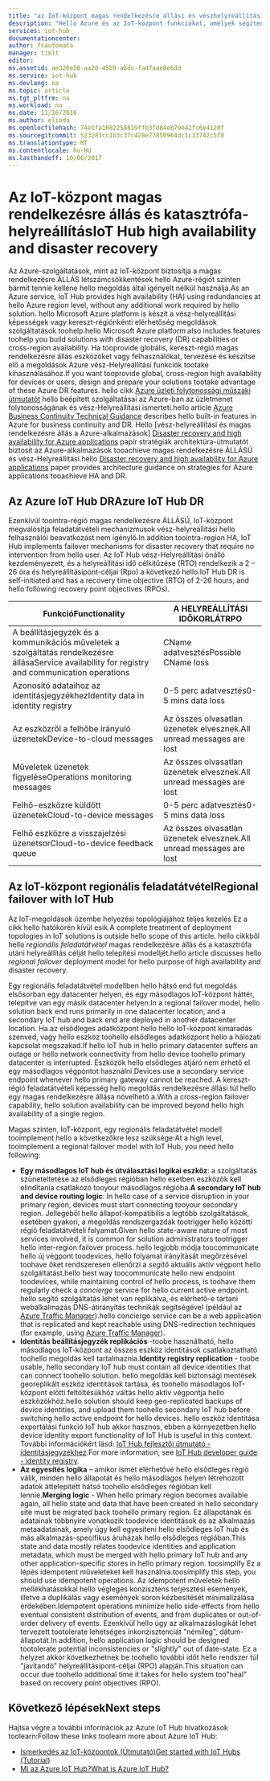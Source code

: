```yaml
---
title: "az IoT-központ magas rendelkezésre állási és vészhelyreállítási helyreállítási aaaAzure |} Microsoft Docs"
description: "Hello Azure és az IoT-központ funkciókat, amelyek segítenek toobuild magas rendelkezésre állású Azure IoT-megoldások vész-helyreállítási képességekkel írja le."
services: iot-hub
documentationcenter: 
author: fsautomata
manager: timlt
editor: 
ms.assetid: ae320e58-aa20-45b9-abdc-fa4faae8e6dd
ms.service: iot-hub
ms.devlang: na
ms.topic: article
ms.tgt_pltfrm: na
ms.workload: na
ms.date: 11/16/2016
ms.author: elioda
ms.openlocfilehash: 74e1fa1682258819ffb3fd84eb79e42fc6e4120f
ms.sourcegitcommit: 523283cc1b3c37c428e77850964dc1c33742c5f0
ms.translationtype: MT
ms.contentlocale: hu-HU
ms.lasthandoff: 10/06/2017
---
```

# <a name="iot-hub-high-availability-and-disaster-recovery"></a><span data-ttu-id="56c7f-103">Az IoT-központ magas rendelkezésre állás és katasztrófa-helyreállítás</span><span class="sxs-lookup"><span data-stu-id="56c7f-103">IoT Hub high availability and disaster recovery</span></span>
<span data-ttu-id="56c7f-104">Az Azure-szolgáltatások, mint az IoT-központ biztosítja a magas rendelkezésre ÁLLÁS létszámcsökkentések hello Azure-régiót szinten bármit tennie kellene hello megoldás által igényelt nélkül használja.</span><span class="sxs-lookup"><span data-stu-id="56c7f-104">As an Azure service, IoT Hub provides high availability (HA) using redundancies at hello Azure region level, without any additional work required by hello solution.</span></span> <span data-ttu-id="56c7f-105">hello Microsoft Azure platform is készít a vész-helyreállítási képességek vagy kereszt-régiónkénti elérhetőség megoldások szolgáltatások toohelp.</span><span class="sxs-lookup"><span data-stu-id="56c7f-105">hello Microsoft Azure platform also includes features toohelp you build solutions with disaster recovery (DR) capabilities or cross-region availability.</span></span> <span data-ttu-id="56c7f-106">Ha tooprovide globális, kereszt-régió magas rendelkezésre állás eszközöket vagy felhasználókat, tervezése és készítse elő a megoldások Azure vész-Helyreállítási funkciók tootake kihasználásához.</span><span class="sxs-lookup"><span data-stu-id="56c7f-106">If you want tooprovide global, cross-region high availability for devices or users, design and prepare your solutions tootake advantage of these Azure DR features.</span></span> <span data-ttu-id="56c7f-107">hello cikk [Azure üzleti folytonossági műszaki útmutatót](../resiliency/resiliency-technical-guidance.md) hello beépített szolgáltatásai az Azure-ban az üzletmenet folytonosságának és vész-Helyreállítási ismerteti.</span><span class="sxs-lookup"><span data-stu-id="56c7f-107">hello article [Azure Business Continuity Technical Guidance](../resiliency/resiliency-technical-guidance.md) describes hello built-in features in Azure for business continuity and DR.</span></span> <span data-ttu-id="56c7f-108">Hello [vész-helyreállítási és magas rendelkezésre állás a Azure-alkalmazások] [ Disaster recovery and high availability for Azure applications] papír stratégiák architektúra-útmutatót biztosít az Azure-alkalmazások tooachieve magas rendelkezésre ÁLLÁSÚ és vész-Helyreállítási.</span><span class="sxs-lookup"><span data-stu-id="56c7f-108">hello [Disaster recovery and high availability for Azure applications][Disaster recovery and high availability for Azure applications] paper provides architecture guidance on strategies for Azure applications tooachieve HA and DR.</span></span>

## <a name="azure-iot-hub-dr"></a><span data-ttu-id="56c7f-109">Az Azure IoT Hub DR</span><span class="sxs-lookup"><span data-stu-id="56c7f-109">Azure IoT Hub DR</span></span>
<span data-ttu-id="56c7f-110">Ezenkívül toointra-régió magas rendelkezésre ÁLLÁSÚ, IoT-központ megvalósítja feladatátvételi mechanizmusok vész-helyreállítási hello felhasználói beavatkozást nem igénylő.</span><span class="sxs-lookup"><span data-stu-id="56c7f-110">In addition toointra-region HA, IoT Hub implements failover mechanisms for disaster recovery that require no intervention from hello user.</span></span> <span data-ttu-id="56c7f-111">Az IoT Hub vész-Helyreállítási önálló kezdeményezett, és a helyreállítási idő célkitűzése (RTO) rendelkezik a 2 – 26 óra és helyreállításipont-céljai (Rpo) a következő hello.</span><span class="sxs-lookup"><span data-stu-id="56c7f-111">IoT Hub DR is self-initiated and has a recovery time objective (RTO) of 2-26 hours, and hello following recovery point objectives (RPOs).</span></span>

| <span data-ttu-id="56c7f-112">Funkció</span><span class="sxs-lookup"><span data-stu-id="56c7f-112">Functionality</span></span> | <span data-ttu-id="56c7f-113">A HELYREÁLLÍTÁSI IDŐKORLÁT</span><span class="sxs-lookup"><span data-stu-id="56c7f-113">RPO</span></span> |
| --- | --- |
| <span data-ttu-id="56c7f-114">A beállításjegyzék és a kommunikációs műveletek a szolgáltatás rendelkezésre állása</span><span class="sxs-lookup"><span data-stu-id="56c7f-114">Service availability for registry and communication operations</span></span> |<span data-ttu-id="56c7f-115">CName adatvesztés</span><span class="sxs-lookup"><span data-stu-id="56c7f-115">Possible CName loss</span></span> |
| <span data-ttu-id="56c7f-116">Azonosító adataihoz az identitásjegyzékhez</span><span class="sxs-lookup"><span data-stu-id="56c7f-116">Identity data in identity registry</span></span> |<span data-ttu-id="56c7f-117">0-5 perc adatvesztés</span><span class="sxs-lookup"><span data-stu-id="56c7f-117">0-5 mins data loss</span></span> |
| <span data-ttu-id="56c7f-118">Az eszközről a felhőbe irányuló üzenetek</span><span class="sxs-lookup"><span data-stu-id="56c7f-118">Device-to-cloud messages</span></span> |<span data-ttu-id="56c7f-119">Az összes olvasatlan üzenetek elvesznek.</span><span class="sxs-lookup"><span data-stu-id="56c7f-119">All unread messages are lost</span></span> |
| <span data-ttu-id="56c7f-120">Műveletek üzenetek figyelése</span><span class="sxs-lookup"><span data-stu-id="56c7f-120">Operations monitoring messages</span></span> |<span data-ttu-id="56c7f-121">Az összes olvasatlan üzenetek elvesznek.</span><span class="sxs-lookup"><span data-stu-id="56c7f-121">All unread messages are lost</span></span> |
| <span data-ttu-id="56c7f-122">Felhő-eszközre küldött üzenetek</span><span class="sxs-lookup"><span data-stu-id="56c7f-122">Cloud-to-device messages</span></span> |<span data-ttu-id="56c7f-123">0-5 perc adatvesztés</span><span class="sxs-lookup"><span data-stu-id="56c7f-123">0-5 mins data loss</span></span> |
| <span data-ttu-id="56c7f-124">Felhő eszközre a visszajelzési üzenetsor</span><span class="sxs-lookup"><span data-stu-id="56c7f-124">Cloud-to-device feedback queue</span></span> |<span data-ttu-id="56c7f-125">Az összes olvasatlan üzenetek elvesznek.</span><span class="sxs-lookup"><span data-stu-id="56c7f-125">All unread messages are lost</span></span> |

## <a name="regional-failover-with-iot-hub"></a><span data-ttu-id="56c7f-126">Az IoT-központ regionális feladatátvétel</span><span class="sxs-lookup"><span data-stu-id="56c7f-126">Regional failover with IoT Hub</span></span>
<span data-ttu-id="56c7f-127">Az IoT-megoldások üzembe helyezési topológiájához teljes kezelés Ez a cikk hello hatókörén kívül esik.</span><span class="sxs-lookup"><span data-stu-id="56c7f-127">A complete treatment of deployment topologies in IoT solutions is outside hello scope of this article.</span></span> <span data-ttu-id="56c7f-128">hello cikkből hello *regionális feladatátvétel* magas rendelkezésre állás és a katasztrófa utáni helyreállítás célját hello telepítési modelljét.</span><span class="sxs-lookup"><span data-stu-id="56c7f-128">hello article discusses hello *regional failover* deployment model for hello purpose of high availability and disaster recovery.</span></span>

<span data-ttu-id="56c7f-129">Egy regionális feladatátvétel modellben hello hátsó end fut megoldás elsősorban egy datacenter helyen, és egy másodlagos IoT-központ háttér, telepítve van egy másik datacenter helyen.</span><span class="sxs-lookup"><span data-stu-id="56c7f-129">In a regional failover model, hello solution back end runs primarily in one datacenter location, and a secondary IoT hub and back end are deployed in another datacenter location.</span></span> <span data-ttu-id="56c7f-130">Ha az elsődleges adatközpont hello hello IoT-központ kimaradás szenved, vagy hello eszköz toohello elsődleges adatközpont hello a hálózati kapcsolat megszakad.</span><span class="sxs-lookup"><span data-stu-id="56c7f-130">If hello IoT hub in hello primary datacenter suffers an outage or hello network connectivity from hello device toohello primary datacenter is interrupted.</span></span> <span data-ttu-id="56c7f-131">Eszközök hello elsődleges átjáró nem érhető el egy másodlagos végpontot használni.</span><span class="sxs-lookup"><span data-stu-id="56c7f-131">Devices use a secondary service endpoint whenever hello primary gateway cannot be reached.</span></span> <span data-ttu-id="56c7f-132">A kereszt-régió feladatátvételi képesség hello megoldás rendelkezésre állási túl hello egy magas rendelkezésre állása növelhető a.</span><span class="sxs-lookup"><span data-stu-id="56c7f-132">With a cross-region failover capability, hello solution availability can be improved beyond hello high availability of a single region.</span></span>

<span data-ttu-id="56c7f-133">Magas szinten, IoT-központ, egy regionális feladatátvétel modell tooimplement hello a következőkre lesz szüksége:</span><span class="sxs-lookup"><span data-stu-id="56c7f-133">At a high level, tooimplement a regional failover model with IoT Hub, you need hello following:</span></span>

* <span data-ttu-id="56c7f-134">**Egy másodlagos IoT hub és útválasztási logikai eszköz**: a szolgáltatás szüneteltetése az elsődleges régióban hello esetben eszközök kell elindítania csatlakozó tooyour másodlagos régióba.</span><span class="sxs-lookup"><span data-stu-id="56c7f-134">**A secondary IoT hub and device routing logic**: In hello case of a service disruption in your primary region, devices must start connecting tooyour secondary region.</span></span> <span data-ttu-id="56c7f-135">Jellegéből hello állapot-kompatibilis a legtöbb szolgáltatások, esetében gyakori, a megoldás rendszergazdák tootrigger hello közötti régió feladatátvételi folyamat.</span><span class="sxs-lookup"><span data-stu-id="56c7f-135">Given hello state-aware nature of most services involved, it is common for solution administrators tootrigger hello inter-region failover process.</span></span> <span data-ttu-id="56c7f-136">hello legjobb módja toocommunicate hello új végpont toodevices, hello folyamat irányítását megőrzésével toohave őket rendszeresen ellenőrzi a *segítõ* aktuális aktív végpont hello szolgáltatást.</span><span class="sxs-lookup"><span data-stu-id="56c7f-136">hello best way toocommunicate hello new endpoint toodevices, while maintaining control of hello process, is toohave them regularly check a *concierge* service for hello current active endpoint.</span></span> <span data-ttu-id="56c7f-137">hello segítõ szolgáltatás lehet van replikálva, és elérhető-e tartani webalkalmazás DNS-átirányítás technikák segítségével (például az [Azure Traffic Manager][Azure Traffic Manager]).</span><span class="sxs-lookup"><span data-stu-id="56c7f-137">hello concierge service can be a web application that is replicated and kept reachable using DNS-redirection techniques (for example, using [Azure Traffic Manager][Azure Traffic Manager]).</span></span>
* <span data-ttu-id="56c7f-138">**Identitás beállításjegyzék replikációs** -toobe használható, hello másodlagos IoT-központ az összes eszköz identitások csatlakoztatható toohello megoldás kell tartalmaznia.</span><span class="sxs-lookup"><span data-stu-id="56c7f-138">**Identity registry replication** - toobe usable, hello secondary IoT hub must contain all device identities that can connect toohello solution.</span></span> <span data-ttu-id="56c7f-139">hello megoldás kell biztonsági mentések georeplikált eszköz identitások tartása, és toohello másodlagos IoT-központ előtti feltöltésükhöz váltás hello aktív végpontja hello eszközökhöz.</span><span class="sxs-lookup"><span data-stu-id="56c7f-139">hello solution should keep geo-replicated backups of device identities, and upload them toohello secondary IoT hub before switching hello active endpoint for hello devices.</span></span> <span data-ttu-id="56c7f-140">hello eszköz identitása exportálási funkció IoT hub akkor hasznos, ebben a környezetben.</span><span class="sxs-lookup"><span data-stu-id="56c7f-140">hello device identity export functionality of IoT Hub is useful in this context.</span></span> <span data-ttu-id="56c7f-141">További információkért lásd: [IoT Hub fejlesztői útmutató - identitásjegyzékhez][IoT Hub developer guide - identity registry].</span><span class="sxs-lookup"><span data-stu-id="56c7f-141">For more information, see [IoT Hub developer guide - identity registry][IoT Hub developer guide - identity registry].</span></span>
* <span data-ttu-id="56c7f-142">**Az egyesítés logika** – amikor ismét elérhetővé hello elsődleges régió válik, minden hello állapotát és hello másodlagos helyen létrehozott adatok áttelepített hátsó toohello elsődleges régióban kell lennie.</span><span class="sxs-lookup"><span data-stu-id="56c7f-142">**Merging logic** - When hello primary region becomes available again, all hello state and data that have been created in hello secondary site must be migrated back toohello primary region.</span></span> <span data-ttu-id="56c7f-143">Ez állapotának és adatainak többnyire vonatkozik toodevice identitások és az alkalmazás metaadatainak, amely úgy kell egyesíteni hello elsődleges IoT hub és más alkalmazás-specifikus áruházak hello elsődleges régióban.</span><span class="sxs-lookup"><span data-stu-id="56c7f-143">This state and data mostly relates toodevice identities and application metadata, which must be merged with hello primary IoT hub and any other application-specific stores in hello primary region.</span></span> <span data-ttu-id="56c7f-144">toosimplify Ez a lépés idempotent műveleteket kell használnia.</span><span class="sxs-lookup"><span data-stu-id="56c7f-144">toosimplify this step, you should use idempotent operations.</span></span> <span data-ttu-id="56c7f-145">Az Idempotent műveletek hello mellékhatásokkal hello végleges konzisztens terjesztési események, illetve a duplikálás vagy események soron kézbesítését minimalizálása érdekében.</span><span class="sxs-lookup"><span data-stu-id="56c7f-145">Idempotent operations minimize hello side-effects from hello eventual consistent distribution of events, and from duplicates or out-of-order delivery of events.</span></span> <span data-ttu-id="56c7f-146">Ezenkívül hello úgy az alkalmazáslogikát lehet tervezett tootolerate lehetséges inkonzisztenciát "némileg", dátum-állapotát.</span><span class="sxs-lookup"><span data-stu-id="56c7f-146">In addition, hello application logic should be designed tootolerate potential inconsistencies or "slightly" out of date-state.</span></span> <span data-ttu-id="56c7f-147">Ez a helyzet akkor következhetnek be toohello további időt hello rendszer túl "javítandó" helyreállításipont-céljai (RPO) alapján.</span><span class="sxs-lookup"><span data-stu-id="56c7f-147">This situation can occur due toohello additional time it takes for hello system too"heal" based on recovery point objectives (RPO).</span></span>

## <a name="next-steps"></a><span data-ttu-id="56c7f-148">Következő lépések</span><span class="sxs-lookup"><span data-stu-id="56c7f-148">Next steps</span></span>
<span data-ttu-id="56c7f-149">Hajtsa végre a további információk az Azure IoT Hub hivatkozások toolearn:</span><span class="sxs-lookup"><span data-stu-id="56c7f-149">Follow these links toolearn more about Azure IoT Hub:</span></span>

* <span data-ttu-id="56c7f-150">[Ismerkedés az IoT-központok (Útmutató)][lnk-get-started]</span><span class="sxs-lookup"><span data-stu-id="56c7f-150">[Get started with IoT Hubs (Tutorial)][lnk-get-started]</span></span>
* <span data-ttu-id="56c7f-151">[Mi az Azure IoT Hub?][What is Azure IoT Hub?]</span><span class="sxs-lookup"><span data-stu-id="56c7f-151">[What is Azure IoT Hub?][What is Azure IoT Hub?]</span></span>

[Disaster recovery and high availability for Azure applications]: ../resiliency/resiliency-disaster-recovery-high-availability-azure-applications.md
[Azure Business Continuity Technical Guidance]: https://azure.microsoft.com/documentation/articles/resiliency-technical-guidance/
[Azure Traffic Manager]: https://azure.microsoft.com/documentation/services/traffic-manager/
[IoT Hub developer guide - identity registry]: iot-hub-devguide-identity-registry.md

[lnk-get-started]: iot-hub-csharp-csharp-getstarted.md
[What is Azure IoT Hub?]: iot-hub-what-is-iot-hub.md
